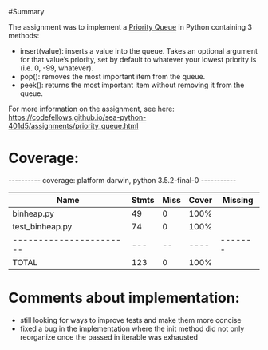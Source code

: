#Summary

The assignment was to implement a [Priority Queue](https://en.wikipedia.org/wiki/Priority_queue)
in Python containing 3 methods:

* insert(value): inserts a value into the queue. Takes an optional argument for that value’s priority, set by default to whatever your lowest        priority is (i.e. 0, -99, whatever).
* pop(): removes the most important item from the queue.
* peek(): returns the most important item without removing it from the queue.

For more information on the assignment, see here: https://codefellows.github.io/sea-python-401d5/assignments/priority_queue.html


# Coverage:

---------- coverage: platform darwin, python 3.5.2-final-0 -----------


| Name                     | Stmts | Miss | Cover | Missing |
| -----------------------  | ----- | ---- | ----- | ------- |
| binheap.py               |  49   |  0   | 100%  |         |
| test_binheap.py          |  74   |  0   | 100%  |         |
| -----------------------  |  ---  |  --  | ----  | ------- |
| TOTAL                    |  123  |  0   | 100%  |         |


# Comments about implementation:

* still looking for ways to improve tests and make them more concise
* fixed a bug in the implementation where the init method did not only reorganize once the passed in iterable was exhausted
